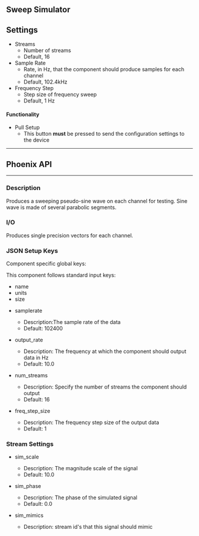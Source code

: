 ## Sweep Simulator
## Settings

* Streams
  * Number of streams
  * Default, 16
* Sample Rate
  * Rate, in Hz, that the component should produce samples for each channel
  * Default, 102.4kHz
* Frequency Step
  * Step size of frequency sweep
  * Default, 1 Hz

#### Functionality

* Pull Setup
  * This button **must** be pressed to send the configuration settings to the device
___
## Phoenix API
___

### Description

Produces a sweeping pseudo-sine wave on each channel for testing. Sine wave is made of several parabolic segments.

### I/O

Produces single precision vectors for each channel.

### JSON Setup Keys

Component specific global keys:

This component follows standard input keys:
* name
* units
* size

- samplerate
  - Description:The sample rate of the data
  - Default: 102400

- output_rate
  - Description: The frequency at which the component should output data in Hz
  - Default: 10.0

- num_streams
  - Description: Specify the number of streams the component should output
  - Default: 16

- freq_step_size
  - Description: The frequency step size of the output data
  - Default: 1

### Stream Settings
- sim_scale
  - Description: The magnitude scale of the signal
  - Default: 10.0

- sim_phase
  - Description: The phase of the simulated signal
  - Default: 0.0

- sim_mimics
  - Description: stream id's that this signal should mimic
